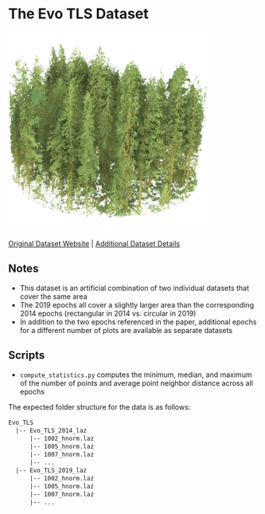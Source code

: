 # The Evo TLS Dataset

<img src="./../../images/Evo TLS.png" width="400"/>

[Original Dataset Website](https://www.scanforest.fi/data/) | [Additional Dataset Details](https://hpicgs.github.io/multi-temporal-point-cloud-datasets-survey/details/Evo_TLS)

## Notes
  - This dataset is an artificial combination of two individual datasets that cover the same area
  - The 2019 epochs all cover a slightly larger area than the corresponding 2014 epochs (rectangular in 2014 vs. circular in 2019)
  - In addition to the two epochs referenced in the paper, additional epochs for a different number of plots are available as separate datasets


## Scripts
* `compute_statistics.py` computes the minimum, median, and maximum of the number of points and average point neighbor distance across all epochs

The expected folder structure for the data is as follows:

```
Evo_TLS
  |-- Evo_TLS_2014_laz
      |-- 1002_hnorm.laz
      |-- 1005_hnorm.laz
      |-- 1007_hnorm.laz
      |-- ...
  |-- Evo_TLS_2019_laz
      |-- 1002_hnorm.laz
      |-- 1005_hnorm.laz
      |-- 1007_hnorm.laz
      |-- ...
```